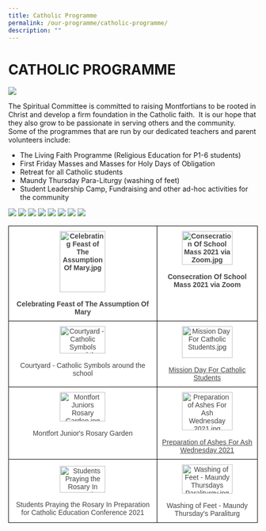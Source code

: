 ```yaml
---
title: Catholic Programme
permalink: /our-programme/catholic-programme/
description: ""
---
```

# **CATHOLIC PROGRAMME**

![](/images/Spiritual%20Com.jpg)

The Spiritual Committee is committed to raising Montfortians to be rooted in Christ and develop a firm foundation in the Catholic faith.  It is our hope that they also grow to be passionate in serving others and the community.  Some of the programmes that are run by our dedicated teachers and parent volunteers include:  

*   The Living Faith Programme (Religious Education for P1-6 students)
*   First Friday Masses and Masses for Holy Days of Obligation
*   Retreat for all Catholic students
*   Maundy Thursday Para-Liturgy (washing of feet)
*   Student Leadership Camp, Fundraising and other ad-hoc activities for the community


![](/images/Celebrating%20Feast%20of%20The%20Assumption%20Of%20Mary.jpg)
![](/images/Consecration%20Of%20School%20Mass%202021%20via%20Zoom.jpg)
![](/images/Courtyard%20-%20Catholic%20Symbols%20around%20the%20school.jpg)
![](/images/Mission%20Day%20For%20Catholic%20Students.jpg)
![](/images/Montfort%20Juniors%20Rosary%20Garden.jpg)
![](/images/Preparation%20of%20Ashes%20For%20Ash%20Wednesday%202021.jpg)
![](/images/Students%20Praying%20the%20Rosary%20In%20Preparation%20for%20Catholic%20Education%20Conference%202021.jpg)
![](/images/Washing%20of%20Feet%20-%20Maundy%20Thursdays%20Paraliturgy.jpg)

<table style="border-collapse:collapse;border-spacing:0" class="tg"><thead><tr><th style="background-color:#FFF;border-color:black;border-style:solid;border-width:1px;color:#444;font-family:Arial, sans-serif;font-size:14px;font-weight:bold;overflow:hidden;padding:10px 5px;text-align:center;vertical-align:top;word-break:normal"><img src="https://montfortjunior-moe-edu-sg-admin.cwp.sg/qql/slot/u527/Our%20Programme/Catholic%20programme/2021/Celebrating%20Feast%20of%20The%20Assumption%20Of%20Mary.jpg" alt="Celebrating Feast of The Assumption Of Mary.jpg" width="92" height="123"><br><br>Celebrating Feast of The Assumption Of Mary</th><th style="background-color:#FFF;border-color:black;border-style:solid;border-width:1px;color:#444;font-family:Arial, sans-serif;font-size:14px;font-weight:bold;overflow:hidden;padding:10px 5px;text-align:center;vertical-align:top;word-break:normal"><img src="https://montfortjunior-moe-edu-sg-admin.cwp.sg/qql/slot/u527/Our%20Programme/Catholic%20programme/2021/Consecration%20Of%20School%20Mass%202021%20via%20Zoom.jpg" alt="Consecration Of School Mass 2021 via Zoom.jpg" width="102" height="68"><br><br>Consecration Of School Mass 2021 via Zoom</th></tr></thead><tbody><tr><td style="background-color:#FFF;border-color:black;border-style:solid;border-width:1px;color:#444;font-family:Arial, sans-serif;font-size:14px;overflow:hidden;padding:10px 5px;text-align:center;vertical-align:top;word-break:normal"><img src="https://montfortjunior-moe-edu-sg-admin.cwp.sg/qql/slot/u527/Our%20Programme/Catholic%20programme/2021/Courtyard%20-%20Catholic%20Symbols%20around%20the%20school.jpg" alt="Courtyard - Catholic Symbols around the school.jpg" width="92" height="55"><br><br>Courtyard - Catholic Symbols around the school</td><td style="background-color:#FFF;border-color:black;border-style:solid;border-width:1px;color:#444;font-family:Arial, sans-serif;font-size:14px;overflow:hidden;padding:10px 5px;text-align:center;text-decoration:underline;vertical-align:top;word-break:normal"><img src="https://montfortjunior-moe-edu-sg-admin.cwp.sg/qql/slot/u527/Our%20Programme/Catholic%20programme/2021/Mission%20Day%20For%20Catholic%20Students.jpg" alt="Mission Day For Catholic Students.jpg" width="102" height="64"><br><br>Mission Day For Catholic Students</td></tr><tr><td style="background-color:#FFF;border-color:black;border-style:solid;border-width:1px;color:#444;font-family:Arial, sans-serif;font-size:14px;overflow:hidden;padding:10px 5px;text-align:center;vertical-align:top;word-break:normal"><img src="https://montfortjunior-moe-edu-sg-admin.cwp.sg/qql/slot/u527/Our%20Programme/Catholic%20programme/2021/Montfort%20Juniors%20Rosary%20Garden.jpg" alt="Montfort Juniors Rosary Garden.jpg" width="92" height="59"><br><br>Montfort Junior's Rosary Garden</td><td style="background-color:#FFF;border-color:black;border-style:solid;border-width:1px;color:#444;font-family:Arial, sans-serif;font-size:14px;overflow:hidden;padding:10px 5px;text-align:center;text-decoration:underline;vertical-align:top;word-break:normal"><img src="https://montfortjunior-moe-edu-sg-admin.cwp.sg/qql/slot/u527/Our%20Programme/Catholic%20programme/2021/Preparation%20of%20Ashes%20For%20Ash%20Wednesday%202021.jpg" alt="Preparation of Ashes For Ash Wednesday 2021.jpg" width="102" height="77"><br><br>Preparation of Ashes For Ash Wednesday 2021</td></tr><tr><td style="background-color:#FFF;border-color:black;border-style:solid;border-width:1px;color:#444;font-family:Arial, sans-serif;font-size:14px;overflow:hidden;padding:10px 5px;text-align:center;vertical-align:middle;word-break:normal"> <img src="https://montfortjunior-moe-edu-sg-admin.cwp.sg/qql/slot/u527/Our%20Programme/Catholic%20programme/2021/Students%20Praying%20the%20Rosary%20In%20Preparation%20for%20Catholic%20Education%20Conference%202021.jpg" alt="Students Praying the Rosary In Preparation for Catholic Education Conference 2021.jpg" width="92" height="54"><br><br>Students Praying the Rosary In Preparation for Catholic Education Conference 2021</td><td style="background-color:#FFF;border-color:black;border-style:solid;border-width:1px;color:#444;font-family:Arial, sans-serif;font-size:14px;overflow:hidden;padding:10px 5px;text-align:center;vertical-align:middle;word-break:normal"> <img src="https://montfortjunior-moe-edu-sg-admin.cwp.sg/qql/slot/u527/Our%20Programme/Catholic%20programme/2021/Washing%20of%20Feet%20-%20Maundy%20Thursdays%20Paraliturgy.jpg" alt="Washing of Feet - Maundy Thursdays Paraliturgy.jpg" width="102" height="59"><br><br>Washing of Feet - Maundy Thursday's Paraliturg</td></tr></tbody></table>